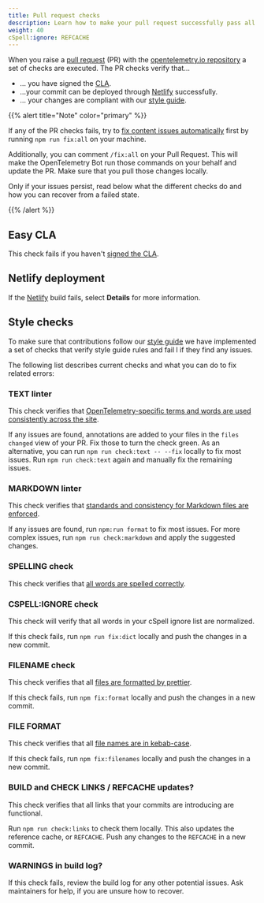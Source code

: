 ```yaml
---
title: Pull request checks
description: Learn how to make your pull request successfully pass all checks
weight: 40
cSpell:ignore: REFCACHE
---
```


When you raise a
[pull request](https://docs.github.com/en/get-started/learning-about-github/github-glossary#pull-request)
(PR) with the
[opentelemetry.io repository](https://github.com/open-telemetry/opentelemetry.io)
a set of checks are executed. The PR checks verify that...

- … you have signed the [CLA](#easy-cla).
- …your commit can be deployed through [Netlify](#netlify-deployment)
  successfully.
- … your changes are compliant with our [style guide](#style-checks).

{{% alert title="Note" color="primary" %}}

If any of the PR checks fails, try to
[fix content issues automatically](../pull-requests/#fix-issues) first by
running `npm run fix:all` on your machine.

Additionally, you can comment `/fix:all` on your Pull Request. This will make
the OpenTelemetry Bot run those commands on your behalf and update the PR. Make
sure that you pull those changes locally.

Only if your issues persist, read below what the different checks do and how you
can recover from a failed state.

{{% /alert %}}

## Easy CLA

This check fails if you haven't [signed the CLA](../prerequisites/#cla).

## Netlify deployment

If the [Netlify](https://www.netlify.com/) build fails, select **Details** for
more information.

## Style checks

To make sure that contributions follow our [style guide](../style-guide/) we
have implemented a set of checks that verify style guide rules and fail l if
they find any issues.

The following list describes current checks and what you can do to fix related
errors:

### TEXT linter

This check verifies that
[OpenTelemetry-specific terms and words are used consistently across the site](../style-guide/#opentelemetryio-word-list).

If any issues are found, annotations are added to your files in the
`files changed` view of your PR. Fix those to turn the check green. As an
alternative, you can run `npm run check:text -- --fix` locally to fix most
issues. Run `npm run check:text` again and manually fix the remaining issues.

### MARKDOWN linter

This check verifies that
[standards and consistency for Markdown files are enforced](../style-guide/#markdown-standards).

If any issues are found, run `npm:run format` to fix most issues. For more
complex issues, run `npm run check:markdown` and apply the suggested changes.

### SPELLING check

This check verifies that
[all words are spelled correctly](../style-guide/#spell-checking).

### CSPELL:IGNORE check

This check will verify that all words in your cSpell ignore list are normalized.

If this check fails, run `npm run fix:dict` locally and push the changes in a
new commit.

### FILENAME check

This check verifies that all
[files are formatted by prettier](../style-guide/#file-format).

If this check fails, run `npm fix:format` locally and push the changes in a new
commit.

### FILE FORMAT

This check verifies that all
[file names are in kebab-case](../style-guide/#file-names).

If this check fails, run `npm fix:filenames` locally and push the changes in a
new commit.

### BUILD and CHECK LINKS / REFCACHE updates?

This check verifies that all links that your commits are introducing are
functional.

Run `npm run check:links` to check them locally. This also updates the reference
cache, or `REFCACHE`. Push any changes to the `REFCACHE` in a new commit.

### WARNINGS in build log?

If this check fails, review the build log for any other potential issues. Ask
maintainers for help, if you are unsure how to recover.
